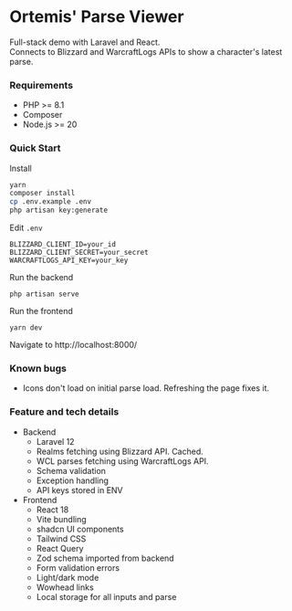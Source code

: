 # Ortemis' Parse Viewer

Full-stack demo with Laravel and React.  
Connects to Blizzard and WarcraftLogs APIs to show a character's latest parse.

### Requirements
- PHP >= 8.1
- Composer
- Node.js >= 20

### Quick Start

Install
```bash
yarn
composer install
cp .env.example .env
php artisan key:generate
```

Edit `.env`
```
BLIZZARD_CLIENT_ID=your_id
BLIZZARD_CLIENT_SECRET=your_secret
WARCRAFTLOGS_API_KEY=your_key
```

Run the backend
```
php artisan serve
```

Run the frontend
```
yarn dev
```

Navigate to http://localhost:8000/

### Known bugs
- Icons don't load on initial parse load. Refreshing the page fixes it.

### Feature and tech details

- Backend
  - Laravel 12
  - Realms fetching using Blizzard API. Cached.
  - WCL parses fetching using WarcraftLogs API.
  - Schema validation
  - Exception handling
  - API keys stored in ENV
- Frontend
  - React 18
  - Vite bundling
  - shadcn UI components
  - Tailwind CSS
  - React Query
  - Zod schema imported from backend
  - Form validation errors
  - Light/dark mode
  - Wowhead links
  - Local storage for all inputs and parse